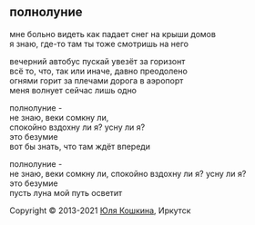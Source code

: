 ## полнолуние

мне больно видеть как падает снег на крыши домов  
я знаю, где-то там ты тоже смотришь на него  

вечерний автобус пускай увезёт за горизонт  
всё то, что, так или иначе, давно преодолено  
огнями горит за плечами дорога в аэропорт  
меня волнует сейчас лишь одно  

полнолуние -  
не знаю, веки сомкну ли,   
спокойно вздохну ли я? усну ли я?  
это безумие  
вот бы знать, что там ждёт впереди  

полнолуние -   
не знаю, веки сомкну ли,
спокойно вздохну ли я? усну ли я?  
это безумие    
пусть луна мой путь осветит   


Copyright © 2013-2021 [Юля Кошкина](https://vk.com/koshkamoroshka), Иркутск
